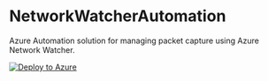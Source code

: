 # NetworkWatcherAutomation
Azure Automation solution for managing packet capture using Azure Network Watcher.

[![Deploy to Azure](http://azuredeploy.net/deploybutton.png)](https://portal.azure.com/#create/Microsoft.Template/uri/https%3A%2F%2Fraw.githubusercontent.com%2FStratusOn%2FNetworkWatcherAutomation%2Fmaster%2FNetworkWatcherDeployment%2Fazuredeploy.json)
